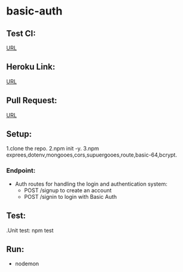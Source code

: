 # basic-auth


## Test CI:
[URL](https://github.com/AyahZaareer/basic-auth/actions)

## Heroku Link:
[URL](https://ayah-basic-auth.herokuapp.com)

## Pull Request:
[URL](https://github.com/AyahZaareer/api-server/pull/3)

## Setup:
1.clone the repo.
2.npm init -y.
3.npm exprees,dotenv,mongooes,cors,supuergooes,route,basic-64,bcrypt.


### Endpoint:
 - Auth routes for handling the login and authentication system:
   - POST /signup to create an account
   - POST /signin to login with Basic Auth



## Test:
.Unit test: npm test

## Run:
 - nodemon
